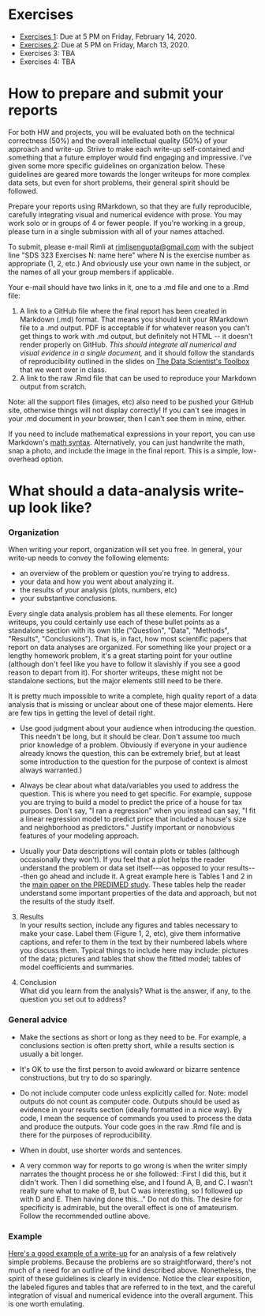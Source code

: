 # Exercises

- [Exercises 1](exercises01.md): Due at 5 PM on Friday, February 14, 2020.  
- [Exercises 2](exercises02.md): Due at 5 PM on Friday, March 13, 2020.    
- Exercises 3: TBA  
- Exercises 4: TBA  

<!-- - 
- 
- [Exercises 3](exercises03.md): Due at beginning of class on Monday, April 8, 2019.  
- [Exercises 4](exercises04.md): Due at 5 PM on Friday, April 26, 2019.  
 -->

# How to prepare and submit your reports

For both HW and projects, you will be evaluated both on the technical correctness (50%) and the overall intellectual quality (50%) of your approach and write-up.  Strive to make each write-up self-contained and something that a future employer would find engaging and impressive.  I've given some more specific guidelines on organization below.  These guidelines are geared more towards the longer writeups for more complex data sets, but even for short problems, their general spirit should be followed.       

Prepare your reports using RMarkdown, so that they are fully reproducible, carefully integrating visual and numerical evidence with prose.  You may work solo or in groups of 4 or fewer people.  If you're working in a group, please turn in a single submission with all of your names attached.  

To submit, please e-mail Rimli at <rimlisengupta@gmail.com> with the subject line "SDS 323 Exercises N: name here" where N is the exercise number as appropriate (1, 2, etc.) And obviously use your own name in the subject, or the names of all your group members if applicable.

Your e-mail should have two links in it, one to a .md file and one to a .Rmd file:  
1) A link to a GitHub file where the final report has been created in Markdown (.md) format.  That means you should knit your RMarkdown file to a .md output.  PDF is acceptable if for whatever reason you can't get things to work with .md output, but definitely not HTML -- it doesn't render properly on GitHub.  _This should integrate all numerical and visual evidence in a single document,_ and it should follow the standards of reproducibility outlined in the slides on [The Data Scientist's Toolbox](https://github.com/jgscott/SDS323/blob/master/slides/00_toolbox/00_datascience_toolbox.pdf) that we went over in class.  
2) A link to the raw .Rmd file that can be used to reproduce your Markdown output from scratch.

Note: all the support files (images, etc) also need to be pushed your GitHub site, otherwise things will not display correctly!  If you can't see images in your .md document in _your_ browser, then I can't see them in mine, either.    

If you need to include mathematical expressions in your report, you can use Markdown's [math syntax](https://github.com/cben/mathdown/wiki/math-in-markdown).  Alternatively, you can just handwrite the math, snap a photo, and include the image in the final report.  This is a simple, low-overhead option.



# What should a data-analysis write-up look like?


### Organization  

When writing your report, organization will set you free.  In general, your write-up needs to convey the following elements:
- an overview of the problem or question you're trying to address.  
- your data and how you went about analyzing it.  
- the results of your analysis (plots, numbers, etc)
- your substantive conclusions.  

Every single data analysis problem has all these elements.  For longer writeups, you could certainly use each of these bullet points as a standalone section with its own title ("Question", "Data", "Methods", "Results", "Conclusions").  That is, in fact, how most scientific papers that report on data analyses are organized. For something like your project or a lengthy homework problem, it's a great starting point for your outline (although don't feel like you have to follow it slavishly if you see a good reason to depart from it).  For shorter writeups, these might not be standalone sections, but the major elements still need to be there.  

It is pretty much impossible to write a complete, high quality report of a data analysis that is missing or unclear about one of these major elements.  Here are few tips in getting the level of detail right.  

- Use good judgment about your audience when introducing the question.  This needn't be long, but it should be clear.  Don't assume too much prior knowledge of a problem.  Obviously if everyone in your audience already knows the question, this can be extremely brief, but at least some introduction to the question for the purpose of context is almost always warranted.)

- Always be clear about what data/variables you used to address the question.  This is where you need to get specific.  For example, suppose you are trying to build a model to predict the price of a house for tax purposes.  Don't say, "I ran a regression" when you instead can say, "I fit a linear regression model to predict price that included a house's size and neighborhood as predictors."  Justify important or nonobvious features of your modeling approach. 

- Usually your Data descriptions will contain plots or tables (although occasionally they won't).  If you feel that a plot helps the reader understand the problem or data set itself---as opposed to your results---then go ahead and include it.  A great example here is Tables 1 and 2 in the [main paper on the PREDIMED study](http://www.nejm.org/doi/pdf/10.1056/NEJMoa1200303).  These tables help the reader understand some important properties of the data and approach, but not the results of the study itself.  

3) Results  
In your results section, include any figures and tables necessary to make your case.  Label them (Figure 1, 2, etc), give them informative captions, and refer to them in the text by their numbered labels where you discuss them.   Typical things to include here may include: pictures of the data; pictures and tables that show the fitted model; tables of model coefficients and summaries.  

4) Conclusion  
What did you learn from the analysis?  What is the answer, if any, to the question you set out to address?

### General advice

- Make the sections as short or long as they need to be.  For example, a conclusions section is often pretty short, while a results section is usually a bit longer.   

- It's OK to use the first person to avoid awkward or bizarre sentence constructions, but try to do so sparingly.  

- Do not include computer code unless explicitly called for.  Note: model outputs do not count as computer code.  Outputs should be used as evidence in your results section (ideally formatted in a nice way).  By code, I mean the sequence of commands you used to process the data and produce the outputs.  Your code goes in the raw .Rmd file and is there for the purposes of reproducibility.  

- When in doubt, use shorter words and sentences.  

- A very common way for reports to go wrong is when the writer simply narrates the thought process he or she followed: :First I did this, but it didn't work.  Then I did something else, and I found A, B, and C.  I wasn't really sure what to make of B, but C was interesting, so I followed up with D and E.  Then having done this..."  Do not do this.  The desire for specificity is admirable, but the overall effect is one of amateurism.  Follow the recommended outline above.  


### Example

[Here's a good example of a write-up](http://jgscott.github.io/teaching/writeups/files/example_writeup1.pdf) for an analysis of a few relatively simple problems.  Because the problems are so straightforward, there's not much of a need for an outline of the kind described above.  Nonetheless, the spirit of these guidelines is clearly in evidence.   Notice the clear exposition, the labeled figures and tables that are referred to in the text, and the careful integration of visual and numerical evidence into the overall argument.  This is one worth emulating.    


